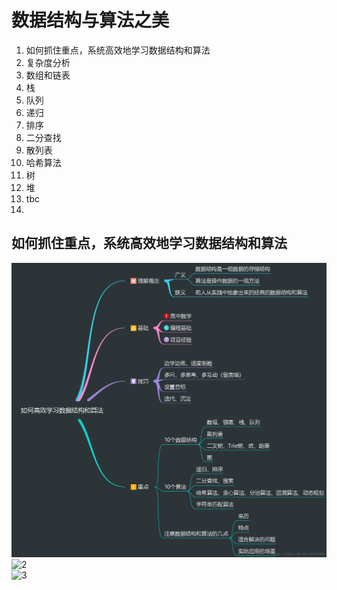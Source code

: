 # 数据结构与算法之美

1. 如何抓住重点，系统高效地学习数据结构和算法
2. 复杂度分析
3. 数组和链表
4. 栈
5. 队列
6. 递归
7. 排序
8. 二分查找
9. 散列表
10. 哈希算法
11. 树
12. 堆
13. tbc
14. 



## 如何抓住重点，系统高效地学习数据结构和算法

![1](ch1.png)<br>
![2](ch1_1.png)<br>
![3](ch1_2.png)<br>